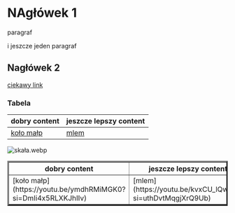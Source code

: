 # NAgłówek 1

paragraf

i jeszcze jeden paragraf

## Nagłówek 2

[ciekawy link](https://youtube.com/shorts/HqtERMjMYPc?si=jFht1P_JE2RC647c)

### Tabela
|dobry content| jeszcze lepszy content|
|-------------|-------------------------|
| [koło małp](https://youtu.be/ymdhRMiMGK0?si=DmIi4x5RLXKJhIIv) | [mlem](https://youtu.be/kvxCU_lQwKM?si=uthDvtMqgjXrQ9Ub)|


![skała.webp](skała.webp)

<table border="3">
  <thread>
        <tr>
            <th>dobry content</th>
            <th>jeszcze lepszy content</th>
        </tr>
    </thead>
    <tbody>
        <tr>
            <td>[koło małp](https://youtu.be/ymdhRMiMGK0?si=DmIi4x5RLXKJhIIv)</td>
            <td>[mlem](https://youtu.be/kvxCU_lQwKM?si=uthDvtMqgjXrQ9Ub)</td>
        </tr>
    </tbody>
</table>
